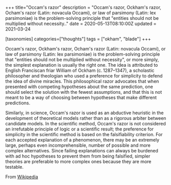 +++
title="Occam's razor"
description = "Occam's razor, Ockham's razor, Ocham's razor (Latin: novacula Occami), or law of parsimony (Latin: lex parsimoniae) is the problem-solving principle that "entities should not be multiplied without necessity.."
date = 2020-05-13T08:10:00Z
updated = 2021-03-24

[taxonomies]
categories=["thoughts"]
tags = ["okham", "blade"]
+++

Occam's razor, Ockham's razor, Ocham's razor (Latin: novacula Occami), or law of parsimony (Latin: lex parsimoniae) is the problem-solving principle that "entities should not be multiplied without necessity", or more simply, the simplest explanation is usually the right one. The idea is attributed to English Franciscan friar William of Ockham (c. 1287–1347), a scholastic philosopher and theologian who used a preference for simplicity to defend the idea of divine miracles. This philosophical razor advocates that when presented with competing hypotheses about the same prediction, one should select the solution with the fewest assumptions, and that this is not meant to be a way of choosing between hypotheses that make different predictions.

Similarly, in science, Occam's razor is used as an abductive heuristic in the development of theoretical models rather than as a rigorous arbiter between candidate models. In the scientific method, Occam's razor is not considered an irrefutable principle of logic or a scientific result; the preference for simplicity in the scientific method is based on the falsifiability criterion. For each accepted explanation of a phenomenon, there may be an extremely large, perhaps even incomprehensible, number of possible and more complex alternatives. Since failing explanations can always be burdened with ad hoc hypotheses to prevent them from being falsified, simpler theories are preferable to more complex ones because they are more testable.

From [Wikipedia](https://en.wikipedia.org/wiki/Occam%27s_razor)
